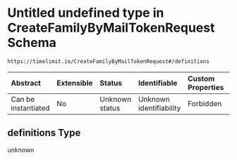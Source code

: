 # Untitled undefined type in CreateFamilyByMailTokenRequest Schema

```txt
https://timelimit.io/CreateFamilyByMailTokenRequest#/definitions
```



| Abstract            | Extensible | Status         | Identifiable            | Custom Properties | Additional Properties | Access Restrictions | Defined In                                                                                                       |
| :------------------ | :--------- | :------------- | :---------------------- | :---------------- | :-------------------- | :------------------ | :--------------------------------------------------------------------------------------------------------------- |
| Can be instantiated | No         | Unknown status | Unknown identifiability | Forbidden         | Allowed               | none                | [CreateFamilyByMailTokenRequest.schema.json*](CreateFamilyByMailTokenRequest.schema.json "open original schema") |

## definitions Type

unknown
